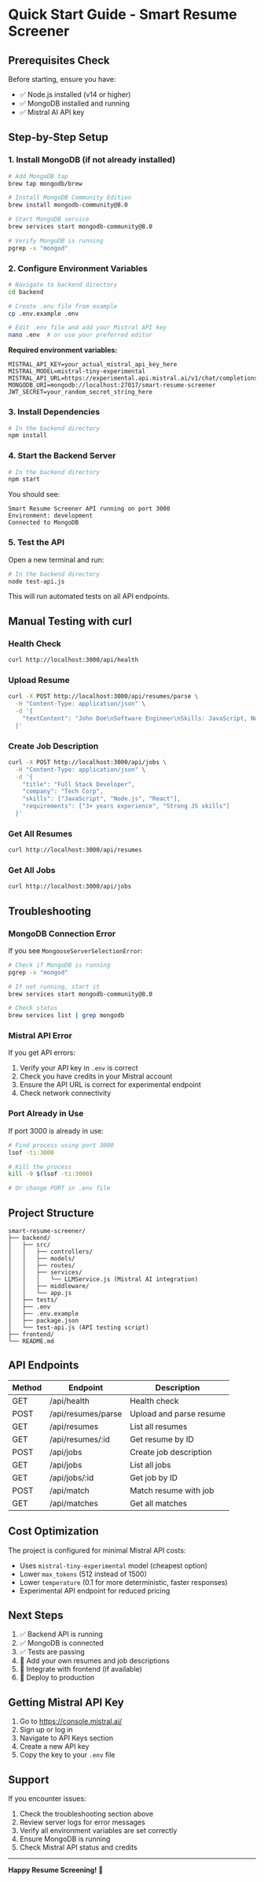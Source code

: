 # Quick Start Guide - Smart Resume Screener

## Prerequisites Check

Before starting, ensure you have:
- ✅ Node.js installed (v14 or higher)
- ✅ MongoDB installed and running
- ✅ Mistral AI API key

## Step-by-Step Setup

### 1. Install MongoDB (if not already installed)

```bash
# Add MongoDB tap
brew tap mongodb/brew

# Install MongoDB Community Edition
brew install mongodb-community@8.0

# Start MongoDB service
brew services start mongodb-community@8.0

# Verify MongoDB is running
pgrep -x "mongod"
```

### 2. Configure Environment Variables

```bash
# Navigate to backend directory
cd backend

# Create .env file from example
cp .env.example .env

# Edit .env file and add your Mistral API key
nano .env  # or use your preferred editor
```

**Required environment variables:**
```env
MISTRAL_API_KEY=your_actual_mistral_api_key_here
MISTRAL_MODEL=mistral-tiny-experimental
MISTRAL_API_URL=https://experimental.api.mistral.ai/v1/chat/completions
MONGODB_URI=mongodb://localhost:27017/smart-resume-screener
JWT_SECRET=your_random_secret_string_here
```

### 3. Install Dependencies

```bash
# In the backend directory
npm install
```

### 4. Start the Backend Server

```bash
# In the backend directory
npm start
```

You should see:
```
Smart Resume Screener API running on port 3000
Environment: development
Connected to MongoDB
```

### 5. Test the API

Open a new terminal and run:

```bash
# In the backend directory
node test-api.js
```

This will run automated tests on all API endpoints.

## Manual Testing with curl

### Health Check
```bash
curl http://localhost:3000/api/health
```

### Upload Resume
```bash
curl -X POST http://localhost:3000/api/resumes/parse \
  -H "Content-Type: application/json" \
  -d '{
    "textContent": "John Doe\nSoftware Engineer\nSkills: JavaScript, Node.js, React, MongoDB"
  }'
```

### Create Job Description
```bash
curl -X POST http://localhost:3000/api/jobs \
  -H "Content-Type: application/json" \
  -d '{
    "title": "Full Stack Developer",
    "company": "Tech Corp",
    "skills": ["JavaScript", "Node.js", "React"],
    "requirements": ["3+ years experience", "Strong JS skills"]
  }'
```

### Get All Resumes
```bash
curl http://localhost:3000/api/resumes
```

### Get All Jobs
```bash
curl http://localhost:3000/api/jobs
```

## Troubleshooting

### MongoDB Connection Error

If you see `MongooseServerSelectionError`:

```bash
# Check if MongoDB is running
pgrep -x "mongod"

# If not running, start it
brew services start mongodb-community@8.0

# Check status
brew services list | grep mongodb
```

### Mistral API Error

If you get API errors:

1. Verify your API key in `.env` is correct
2. Check you have credits in your Mistral account
3. Ensure the API URL is correct for experimental endpoint
4. Check network connectivity

### Port Already in Use

If port 3000 is already in use:

```bash
# Find process using port 3000
lsof -ti:3000

# Kill the process
kill -9 $(lsof -ti:3000)

# Or change PORT in .env file
```

## Project Structure

```
smart-resume-screener/
├── backend/
│   ├── src/
│   │   ├── controllers/
│   │   ├── models/
│   │   ├── routes/
│   │   ├── services/
│   │   │   └── LLMService.js (Mistral AI integration)
│   │   ├── middleware/
│   │   └── app.js
│   ├── tests/
│   ├── .env
│   ├── .env.example
│   ├── package.json
│   └── test-api.js (API testing script)
├── frontend/
└── README.md
```

## API Endpoints

| Method | Endpoint | Description |
|--------|----------|-------------|
| GET | /api/health | Health check |
| POST | /api/resumes/parse | Upload and parse resume |
| GET | /api/resumes | List all resumes |
| GET | /api/resumes/:id | Get resume by ID |
| POST | /api/jobs | Create job description |
| GET | /api/jobs | List all jobs |
| GET | /api/jobs/:id | Get job by ID |
| POST | /api/match | Match resume with job |
| GET | /api/matches | Get all matches |

## Cost Optimization

The project is configured for minimal Mistral API costs:

- Uses `mistral-tiny-experimental` model (cheapest option)
- Lower `max_tokens` (512 instead of 1500)
- Lower `temperature` (0.1 for more deterministic, faster responses)
- Experimental API endpoint for reduced pricing

## Next Steps

1. ✅ Backend API is running
2. ✅ MongoDB is connected
3. ✅ Tests are passing
4. 🔄 Add your own resumes and job descriptions
5. 🔄 Integrate with frontend (if available)
6. 🔄 Deploy to production

## Getting Mistral API Key

1. Go to https://console.mistral.ai/
2. Sign up or log in
3. Navigate to API Keys section
4. Create a new API key
5. Copy the key to your `.env` file

## Support

If you encounter issues:

1. Check the troubleshooting section above
2. Review server logs for error messages
3. Verify all environment variables are set correctly
4. Ensure MongoDB is running
5. Check Mistral API status and credits

---

**Happy Resume Screening! 🚀**
